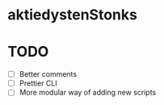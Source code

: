 # aktiedystenStonks

# TODO
* [ ] Better comments
* [ ] Prettier CLI
* [ ] More modular way of adding new scripts 